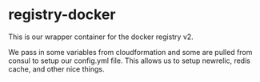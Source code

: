 # registry-docker
This is our wrapper container for the docker registry v2. 

We pass in some variables from cloudformation and some are pulled from consul to setup our config.yml file. This allows us to setup newrelic, redis cache, and other nice things.
